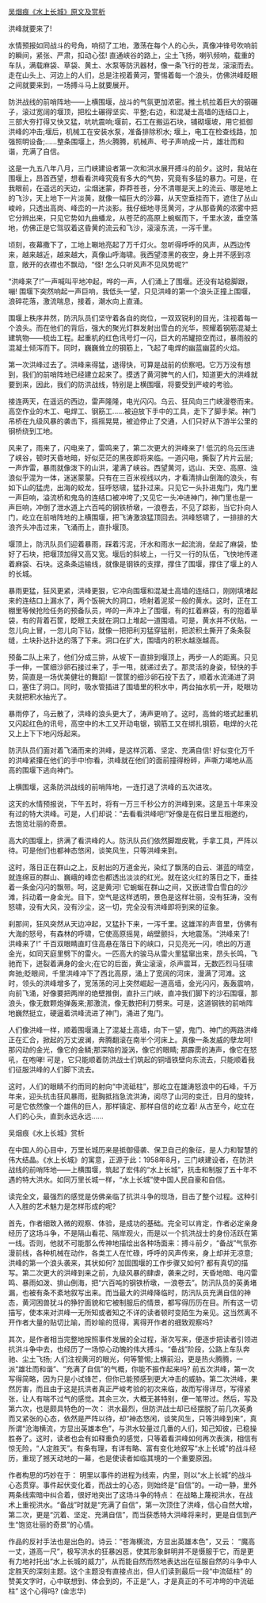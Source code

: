[吴烟痕《水上长城》原文及赏析](https://www.vrrw.net/wx/9112.html)

洪峰就要来了!

水情预报如同战斗的号角，响彻了工地，激荡在每个人的心头，真像冲锋号吹响前的瞬间，紧张、严肃，扣动心弦! 直通峡谷的路上，尘土飞扬，喇叭频响，载重的车队，满载麻袋、草袋、黄土、水泵等防汛器材，像一条飞行的苍龙，滚滚而去。走在山头上、河边上的人们，总是注视着黄河，警惕着每一个浪头，仿佛洪峰眨眼之间就要来到，一场搏斗马上就要展开。

防洪战线的前哨阵地——上横围堰，战斗的气氛更加浓密。推土机拉着巨大的钢碾子，滚过宽阔的堰顶，把松土碾得坚实、平整;右边，和混凝土高墙的连结口上，三部大夯打得又快又猛，吭吭震响;堰前，石工在搬运石块，铺砌堰坡，用它抵御洪峰的冲击;堰后，机械工在安装水泵，准备排除积水; 堰上，电工在检查线路，加强照明设备;……整条围堰上，热火腾腾，机械声、号子声响成一片，雄壮而和谐，充满了自信。

这是一九五八年八月，三门峡建设者第一次和洪水展开搏斗的前夕。这时，我站在围堰上，昂首西望，想看看洪峰究竟有多大的气势，究竟有多猛的暴力。可是，在我眼前，在遥远的天边，尘烟迷蒙，莽莽苍苍，分不清哪是天上的流云、哪是地上的飞沙，天上地下一片淡黄，就像一幅巨大的沙幕，从天空垂挂而下，遮住了丛山峻岭，只透出高岗、峰峦的一片淡影。我仔细地寻觅黄河，才从那昏黄的浓雾中把它分辨出来，只见它势如九曲蟠龙，从苍茫的高原上蜿蜒而下，千里水波，垂空落地，仿佛正是它驾驭着这昏黄的流云和飞沙，滚滚东流，一泻千里。



顷刻，夜幕撒下了，工地上唰地亮起了万千灯火。忽听得呼呼的风声，从西边传来，越来越近，越来越大，真像山呼海啸。我西望漆黑的夜空，身上并不感到凉意，敞开的衣襟也不飘动，“怪! 怎么只听风声不见风势呢?”

“洪峰来了!”一声喊叫平地冲起，哗的一声，人们涌上了围堰。还没有站稳脚跟，嘣! 围堰下突然响起一声巨响，我低头一望，只见洪峰的第一个浪头正撞上围堰，浪碎花落，激流喘息，接着，潮水向上直涌。

围堰上秩序井然，防汛队员们坚守着各自的岗位，一双双锐利的目光，注视着每一个浪头。而在他们的背后，强大的聚光灯群发射出雪白的光华，照耀着钢筋混凝土建筑物——梳齿工程。起重机的红色讯号灯一闪，巨大的吊罐掠空而过，暴雨般的混凝土倾泻而下。同时，巍巍耸立的钢筋上，飞起了电焊的幽蓝幽蓝的火焰。

第一次洪峰过去了。洪峰来得猛，退得快，可算是战前的侦察吧。它万万没有想到，我们的前哨阵地已经建立起来了。摸透了黄河脾气的人们，知道更大的洪峰就要到来，因此，我们的防洪战线，特别是上横围堰，将要受到严峻的考验。

接连两天，在遥远的西边，雷声隆隆，电光闪闪。乌云、狂风向三门峡漫卷而来。高空作业的木工、电焊工、钢筋工……被迫放下手中的工具，走下了脚手架。神门吊桥在九级风暴的袭击下，摇摇晃晃，被迫停止了交通，人们只好从下游半公里的钢桥绕到工地。

风来了，雨来了，闪电来了，雷鸣来了，第二次更大的洪峰来了! 低沉的乌云压进了峡谷，顿时天昏地暗，好似茫茫的黑夜即将来临。一道闪电，撕裂了片片云层;一声炸雷，暴雨就像泼下的山洪，灌满了峡谷。西望黄河，远山、天空、高原、浊浪似乎混为一体，迷迷蒙蒙。只有在三百米视线以内，才看清排山倒海的浪头，有如下山的猛虎，出海的蛟龙，狂呼怒啸，猛扑过来。只见它一头扑进鬼门，鬼门里一声巨响，溢流桥和鬼岛的连结口被冲垮了;又见它一头冲进神门，神门里也是一声巨响，冲倒了泄水道上六百吨的钢铁桥墩，一浪卷去，不见了踪影，当它扑向人门，屹立在前哨阵地的上横围堰，把飞涛激浪猛顶回去。洪峰怒啸了，一排排的大浪齐头冲击过来，飞涌而上，直扑堰顶。

堰顶上，防汛队员们迎着暴雨，踩着污泥，汗水和雨水一起流淌，垒起了麻袋，垫好了石块，把堰顶加得又高又宽。堰后的斜坡上，一行又一行的队伍，飞快地传递着麻袋、石块。这条条运输线，就像是钢铁的支撑，撑住了围堰，撑住了堰上的人的长城。

暴雨更猛，狂风更紧，洪峰更狠，它冲向围堰和混凝土高墙的连结口，刚刚填堵起来的连结口上漏水了，两个饭碗大的洞口，喷射着泥浆一般的黄水。这时，正在工棚里等候抢险任务的预备队员，哗的一声冲上了围堰，有的扛着麻袋，有的抱着草袋，有的背着石筐，眨眼工夫就在洞口上堆起一道围墙。可是，黄水并不伏贴，一忽儿向上冒，一忽儿向下钻，就像一把把利刃猛穿猛削，把淤积土撕开了条条裂缝，土块扑达扑达的落了下来。洞口在扩大，围墙内的积水越涨越高。

预备二队上来了，他们分成三排，从坡下一直排到堰顶上，两步一人的距离。只见手一伸，一筐细沙卵石接过来了，手一甩，就递过去了。那灵活的身姿，轻快的手势，简直是一场优美健壮的舞蹈! 一筐筐的细沙卵石投下去了，顺着水流涌进了洞口，塞住了洞口。同时，吸水管插进了围墙里的积水中，两台抽水机一开，眨眼功夫就把积水抽光了。

暴雨停了，乌云散了，洪峰的浪头更大了，涛声更响了。这时，高耸的塔式起重机又闪起红色的讯号，高空中的木工又开动电锯，钢筋工又在绑扎钢筋，电焊的火花又上上下下地闪烁起来。

防汛队员们面对着飞涌而来的洪峰，是这样沉着、坚定、充满自信! 好似变化万千的洪峰紧攥在他们的手中!你看，洪峰就在他们的面前撞得粉碎，声嘶力竭地从高高的围堰下逃向神门。

上横围堰，这条防洪战线的前哨阵地，一连打退了洪峰的五次进攻。

这天的水情预报说，下午五时，将有一万三千秒公方的洪峰到来。这是五十年来没有过的特大洪峰。可是，人们却说：“去看看洪峰吧!”好像是在假日里互相邀约，去饱览壮丽的奇景。

高大的围堰上，挤满了看洪峰的人。防汛队员们依然脚蹬皮靴，手拿工具，严阵以待。可是他们也都神态悠闲，谈笑风生，只等洪峰来到。

这时，落日正在群山之上，反射出的万道金光，染红了飘荡的白云、湛蓝的晴空，就连绵亘的群山、巍峨的峰峦也都透出淡淡的红光。就在这火红的落日之下，垂挂着一条金闪闪的飘带。呵，这是黄河! 它蜿蜒在群山之间，又嵌进雪白雪白的沙滩，抖动着一身金光。目下，空气是这样透明，景色是这样壮丽，没有狂涛，没有怒啸，没有大风，没有沙尘，这一切，完全没有洪峰即将到来的征象。

刹那间，狂风突然从天边冲起，又猛扑下来，一泻千里。这雄浑的声音里，仿佛有大海的怒号，有森林的呼啸，它使高原摇晃，峭壁颤抖，大地震荡。“洪峰来了! 洪峰来了!” 千百双眼睛直盯住高悬在落日下的峡口，只见亮光一闪，喷出的万道金光，如同天庭里劈下的雷火。一匹高大的骏马从雷火里猛窜出来，昂头长鸣，飞驰而下，迸裂着满身的金火;在它的后面，黄尘滚滚，杀声震耳，无数匹烈马狂啸奔驰;眨眼间，千里洪峰冲下了西北高原，涌上了宽阔的河床，漫满了河滩。这时，领头的洪峰增多了，宽荡荡的河上突然崛起一道高墙，金光闪闪，轰轰震响，向前飞涌，好像要把两岸的绝壁推倒，直扑三门峡，直冲我们脚下的沙石围堰，那浪头，像无数颗炮弹轰来;那激流，像无数把利刀劈来。可是，这道钢铁的前哨阵地巍然挺立，硬逼着洪峰流进了神门，涌进了鬼门。

人们像洪峰一样，顺着围堰涌上了混凝土高墙，向下一望，鬼门、神门的两路洪峰正在汇合，掀起的万丈波澜，奔腾翻滚在南半个河床上。真像一条发威的孽龙呵! 那闪动的金光，像它的金鳞;那深陷的漩涡，像它的眼睛; 那霹雳的涛声，像它在怒吼，在咆哮! 可是，它只能顺着防洪战士们筑起的铜墙铁壁向东流去，只能顺着我们征服洪峰的人们脚下流去。

这时，人们的眼睛不约而同的射向“中流砥柱”，那屹立在雄涛怒浪中的石峰，千万年来，迎头抗击狂风暴雨，挺胸抵挡急流洪涛，阅尽了山河的变迁，日月的旋转，可是它依然像一个雄伟的巨人，那样镇定、那样自信的屹立着! 从古至今，屹立在人们的心头，直到永远永远……

吴烟痕《水上长城》赏析

在中国人的心目中，万里长城历来是抵御侵袭、保卫自己的象征，是人力和智慧的伟大结晶。《水上长城》的寓意，正源于此：1958年8月，三门峡建设者，在防洪战线的前哨阵地——上横围堰，筑起了宏伟的“水上长城”，抗击和制服了五十年不遇的特大洪水。如同万里长城一样，“水上长城”使中国人民自豪和自信。

读完全文，最强烈的感觉是仿佛亲临了抗洪斗争的现场，目击了整个过程。这种引人入胜的艺术魅力是怎样形成的呢?

首先，作者细致入微的观察、体验，是成功的基础。完全可以肯定，作者必定亲身经历了这场斗争，不是隔山看花、隔岸观火，而是以一个抗洪战士的身份活跃在第一线。否则，他就不可能那么传神地描绘出各种场面来：搏斗前夕，“备战”气氛弥漫前线，各种机械在动作，各类工人在忙碌，呼呼的风声传来，身上却并无凉意;洪峰的第一个浪头袭来，其状如何? 加固围堰的工作步骤又如何? 都有真切的描写。第二次更大的洪峰到来之前，九级风暴的肆虐，袭来之时，天昏地暗、电闪雷鸣、暴雨如泼、排山倒海，把“六百吨的钢铁桥墩，一浪卷去”。防汛队员的英勇堵漏，也被有条不紊地叙写出来。而当最大的洪峰降临时，防汛队员充满自信的神态，黄河困兽犹斗的狰狞面貌和它被制服后的情景，都写得历历在目。所有这一切描写，使本来对洪峰一无所知或者知之不详的读者顿时变陌生为亲见。这当然离不开作者大量的贴切比喻，而妙喻的觅得，离得开作者的细致观察吗?

其次，是作者相当完整地按照事件发展的全过程，渐次写来，便逐步把读者引领进抗洪斗争中去，也经历了一场惊心动魄的伟大搏斗。“备战”阶段，公路上车队奔驰、尘土飞扬; 人们注视黄河的眼光，何等警惕;上横前沿，更是热火腾腾，一派“雄壮而和谐”、“充满了自信”的气概，你能不振作起来吗? 前五次洪峰，第一次写得简略，因为只是小试锋芒，但你已能预感到更大冲击的威胁。第二次洪峰，果然厉害，而且由于这是抗洪者真正严峻考验的初次来临，故而写得详尽，写得紧张，让人有喘不过气的感觉。其余三次，大概无甚特别，便一笔带过。然后，写及第六次，也是颇具特色的一次： 洪水最烈，但防洪战士却已经摆脱了前几次英勇而又紧张的心态，依然是严阵以待，却“神态悠闲，谈笑风生，只等洪峰到来”，真所谓“沧海横流，方显出英雄本色”，与洪水较量过几番的人们，知己知彼，已稳操胜券了。这时，读者也会有如释重负的感觉，只等着看洪峰如何再次表演，相信有惊无险，“人定胜天”。有条有理，有详有略、富有变化地叙写“水上长城”的战斗经历，重现了撼天动地的一幕，也是使读者如临其境的一个重要原因。

作者构思的巧妙在于： 明里以事件的进程为线索，内里，则以“水上长城”的战斗心态贯穿。事件起伏变化着，而战士的心态，则始终是“自信”的。一动一静，里外两条线索暗中纠合着，很好地突出了这场斗争的特点： 在战略上蔑视洪水，在战术上重视洪水。“备战”时就是“充满了自信”，第一次顶住了洪峰，信心自然大增，第二次，更是“沉着、坚定、充满自信”，而当获悉特大洪峰将来时，更是自信到产生“饱览壮丽的奇景”的心情。

作品的反衬手法也是出色的。诗云：“苍海横流，方显出英雄本色”，又云： “魔高一丈，道高一尺”，极写洪水的狂暴凶恶，使其形象鲜明并不是慑服于它，而是更有力地衬托出“水上长城的威力”，从而能自然而然地表达出在征服自然的斗争中人定胜天的深刻主题。这个主题没有直接点出，但人们读到最后一段“中流砥柱” 的赞美文字时，心中联想到、体会到的，不正是“人，才是真正的不可冲垮的中流砥柱” 这个心得吗? (金志华)

